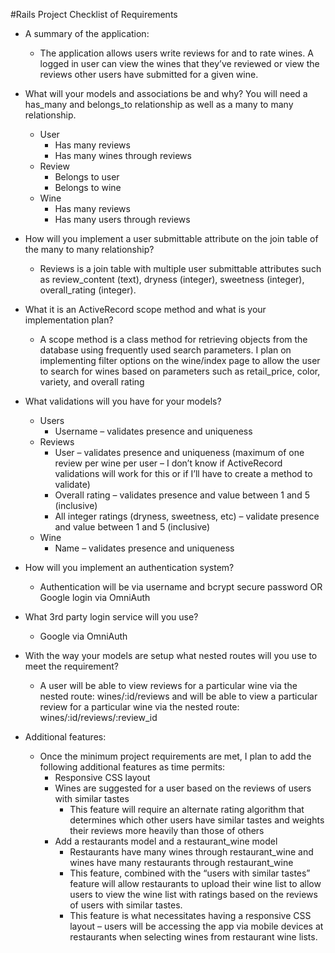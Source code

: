 #Rails Project Checklist of Requirements

- A summary of the application:
  - The application allows users write reviews for and to rate wines.  A logged
    in user can view the wines that they’ve reviewed or view the reviews other
    users have submitted for a given wine.

- What will your models and associations be and why? You will need a has_many
  and belongs_to relationship as well as a many to many relationship.
  - User
    - Has many reviews
    - Has many wines through reviews
  - Review
    - Belongs to user
    - Belongs to wine
  - Wine
    - Has many reviews
    - Has many users through reviews

- How will you implement a user submittable attribute on the join table of the
  many to many relationship?
  - Reviews is a join table with multiple user submittable attributes such as
    review_content (text), dryness (integer), sweetness (integer),
    overall_rating (integer).

- What it is an ActiveRecord scope method and what is your implementation plan?
  - A scope method is a class method for retrieving objects from the database
    using frequently used search parameters.  I plan on implementing filter
    options on the wine/index page to allow the user to search for wines based
    on parameters such as retail_price, color, variety, and overall rating

- What validations will you have for your models?
  - Users
    - Username – validates presence and uniqueness
  - Reviews
    - User – validates presence and uniqueness (maximum of one review per wine
      per user – I don’t know if ActiveRecord validations will work for this or
      if I’ll have to create a method to validate)
    - Overall rating – validates presence and value between 1 and 5 (inclusive)
    - All integer ratings (dryness, sweetness, etc) – validate presence and
      value between 1 and 5 (inclusive)
  - Wine
    - Name – validates presence and uniqueness

- How will you implement an authentication system?
  - Authentication will be via username and bcrypt secure password OR Google
    login via OmniAuth

- What 3rd party login service will you use?
  - Google via OmniAuth

- With the way your models are setup what nested routes will you use to meet the
  requirement?
  - A user will be able to view reviews for a particular wine via the nested
    route: wines/:id/reviews and will be able to view a particular review for a
    particular wine via the nested route: wines/:id/reviews/:review_id

- Additional features:
  - Once the minimum project requirements are met, I plan to add the following
    additional features as time permits:
    - Responsive CSS layout
    - Wines are suggested for a user based on the reviews of users with similar
      tastes
      - This feature will require an alternate rating algorithm that determines
        which other users have similar tastes and weights their reviews more
        heavily than those of others
    - Add a restaurants model and a restaurant_wine model
      - Restaurants have many wines through restaurant_wine and wines have many
        restaurants through restaurant_wine
      - This feature, combined with the “users with similar tastes” feature will
        allow restaurants to upload their wine list to allow users to view the
        wine list with ratings based on the reviews of users with similar
        tastes.
      - This feature is what necessitates having a responsive CSS layout – users
        will be accessing the app via mobile devices at restaurants when
        selecting wines from restaurant wine lists.
